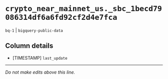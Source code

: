 # `crypto_near_mainnet_us._sbc_1becd79086314df6a6fd92cf2d4e7fca`
`bq-1` | `bigquery-public-data`

## Column details
* [TIMESTAMP] `last_update`

-------------------------------------------------------------------------------
*Do not make edits above this line.*
